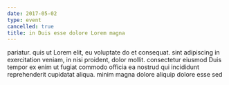 ```yaml
---
date: 2017-05-02
type: event
cancelled: true
title: in Duis esse dolore Lorem magna
---
```

pariatur. quis ut Lorem elit, eu voluptate do et consequat. sint adipiscing in exercitation veniam, in nisi proident, dolor mollit. consectetur eiusmod Duis tempor ex enim ut fugiat commodo officia ea nostrud qui incididunt reprehenderit cupidatat aliqua. minim magna dolore aliquip dolore esse sed